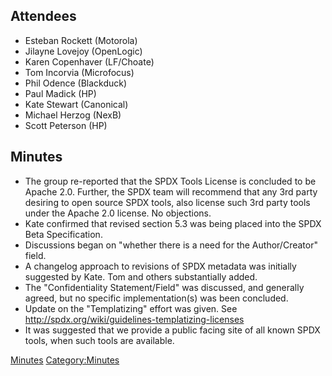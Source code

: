## Attendees

  - Esteban Rockett (Motorola)
  - Jilayne Lovejoy (OpenLogic)
  - Karen Copenhaver (LF/Choate)
  - Tom Incorvia (Microfocus)
  - Phil Odence (Blackduck)
  - Paul Madick (HP)
  - Kate Stewart (Canonical)
  - Michael Herzog (NexB)
  - Scott Peterson (HP)

## Minutes

  - The group re-reported that the SPDX Tools License is concluded to be
    Apache 2.0. Further, the SPDX team will recommend that any 3rd party
    desiring to open source SPDX tools, also license such 3rd party
    tools under the Apache 2.0 license. No objections.
  - Kate confirmed that revised section 5.3 was being placed into the
    SPDX Beta Specification.
  - Discussions began on "whether there is a need for the
    Author/Creator" field.
  - A changelog approach to revisions of SPDX metadata was initially
    suggested by Kate. Tom and others substantially added.
  - The "Confidentiality Statement/Field" was discussed, and generally
    agreed, but no specific implementation(s) was been concluded.
  - Update on the "Templatizing" effort was given. See
    <http://spdx.org/wiki/guidelines-templatizing-licenses>
  - It was suggested that we provide a public facing site of all known
    SPDX tools, when such tools are available.

[Minutes](Category:Legal "wikilink")
[Category:Minutes](Category:Minutes "wikilink")
